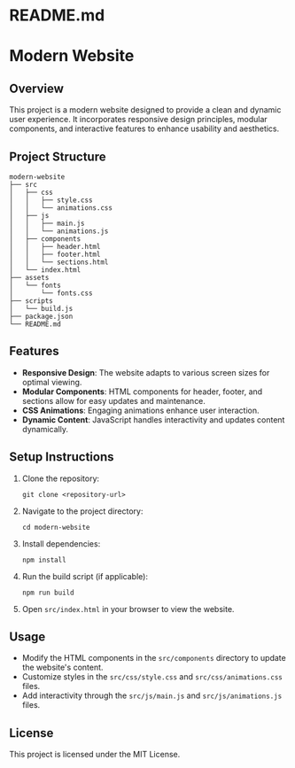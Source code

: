 # README.md

# Modern Website

## Overview
This project is a modern website designed to provide a clean and dynamic user experience. It incorporates responsive design principles, modular components, and interactive features to enhance usability and aesthetics.

## Project Structure
```
modern-website
├── src
│   ├── css
│   │   ├── style.css
│   │   └── animations.css
│   ├── js
│   │   ├── main.js
│   │   └── animations.js
│   ├── components
│   │   ├── header.html
│   │   ├── footer.html
│   │   └── sections.html
│   └── index.html
├── assets
│   └── fonts
│       └── fonts.css
├── scripts
│   └── build.js
├── package.json
└── README.md
```

## Features
- **Responsive Design**: The website adapts to various screen sizes for optimal viewing.
- **Modular Components**: HTML components for header, footer, and sections allow for easy updates and maintenance.
- **CSS Animations**: Engaging animations enhance user interaction.
- **Dynamic Content**: JavaScript handles interactivity and updates content dynamically.

## Setup Instructions
1. Clone the repository:
   ```
   git clone <repository-url>
   ```
2. Navigate to the project directory:
   ```
   cd modern-website
   ```
3. Install dependencies:
   ```
   npm install
   ```
4. Run the build script (if applicable):
   ```
   npm run build
   ```
5. Open `src/index.html` in your browser to view the website.

## Usage
- Modify the HTML components in the `src/components` directory to update the website's content.
- Customize styles in the `src/css/style.css` and `src/css/animations.css` files.
- Add interactivity through the `src/js/main.js` and `src/js/animations.js` files.

## License
This project is licensed under the MIT License.